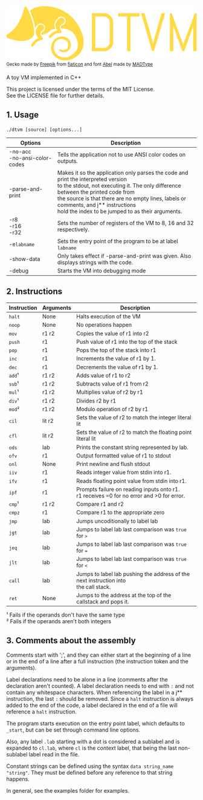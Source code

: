 ![DTVM](images/Logo.png) <br>
<sup> Gecko made by [Freepik](http://www.flaticon.com/authors/freepik) from [flaticon](www.flaticon.com) and font [Abel](https://fonts.google.com/specimen/Abel) made by [MADType](http://www.madtype.com/)</sup>

A toy VM implemented in C++

This project is licensed under the terms of the MIT License. <br>
See the LICENSE file for further details.

## 1. Usage

`./dtvm [source] [options...]`

| Options | Description |
|---------|-------------|
| -no-acc <br> -no-ansi-color-codes |  Tells the application not to use ANSI color codes on outputs. |
| -parse-and-print | Makes it so the application only parses the code and print the interpreted version <br> to the stdout, not executing it. The only difference between the printed code from <br> the source is that there are no empty lines, labels or comments, and j** instructions <br> hold the index to be jumped to as their arguments. |
| -r8 <br> -r16 <br> -r32 | Sets the number of registers of the VM to 8, 16 and 32 respectively. |
| -e`labname` | Sets the entry point of the program to be at label `labname` |
| -show-data | Only takes effect if -parse-and-print was given.  Also displays strings with the code. |
| -debug | Starts the VM into debugging mode |

## 2. Instructions

| Instruction | Arguments | Description |
|-------------|-----------|-------------|
`halt` | None   | Halts execution of the VM
`noop` | None   | No operations happen
`mov`  | r1 r2  | Copies the value of r1 into r2
`push` | r1     | Push value of r1 into the top of the stack
`pop`  | r1     | Pops the top of the stack into r1
`inc`  | r1     | Increments the value of r1 by 1.
`dec`  | r1     | Decrements the value of r1 by 1.
`add`¹ | r1 r2  | Adds value of r1 to r2
`sub`¹ | r1 r2  | Subtracts value of r1 from r2
`mul`¹ | r1 r2  | Multiplies value of r2 by r1
`div`¹ | r1 r2  | Divides r2 by r1
`mod`² | r1 r2  | Modulo operation of r2 by r1
`cil`  | lit r2 | Sets the value of r2 to match the integer literal lit
`cfl`  | lit r2 | Sets the value of r2 to match the floating point literal lit
`ods`  | lab    | Prints the constant string represented by lab.
`ofv`  | r1     | Output formatted value of r1 to stdout
`onl`  | None   | Print newline and flush stdout
`iiv`  | r1     | Reads integer value from stdin into r1.
`ifv`  | r1     | Reads floating point value from stdin into r1.
`ipf`  | r1     | Prompts failure on reading inputs onto r1. <br> r1 receives =0 for no error and >0 for error.
`cmp`¹ | r1 r2  | Compare r1 and r2
`cmpz` | r1     | Compare r1 to the appropriate zero
`jmp`  | lab    | Jumps uncoditionally to label lab
`jgt`  | lab    | Jumps to label lab last comparison was `true` for `>`
`jeq`  | lab    | Jumps to label lab last comparison was `true` for `=`
`jlt`  | lab    | Jumps to label lab last comparison was `true` for `<`
`call` | lab    | Jumps to label lab pushing the address of the next instruction into<br>the call stack.
`ret`  | None   | Jumps to the address at the top of the callstack and pops it.

¹ Fails if the operands don't have the same type <br>
² Fails if the operands aren't both integers

## 3. Comments about the assembly

Comments start with ';', and they can either start at the beginning
of a line or in the end of a line after a full instruction (the
instruction token and the arguments).

Label declarations need to be alone in a line (comments after the declaration aren't counted).
A label declaration needs to end with `:` and not contain any whitespace characters.
When referencing the label in a j** instruction, the last `:` should be removed.
Since a `halt` instruction is always added to the end of the code, a label declared in the end of
a file will reference a `halt` instruction.

The program starts execution on the entry point label, which defaults to `_start`, but can be set
through command line options.

Also, any label `.lab` starting with a dot is considered a sublabel and is expanded to `cl.lab`,
where `cl` is the context label, that being the last non-sublabel label read in the file.

Constant strings can be defined using the syntax `data string_name "string"`. They must be defined
before any reference to that string happens.

In general, see the examples folder for examples.
